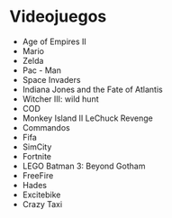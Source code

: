 # Videojuegos

* Age of Empires II
* Mario
* Zelda
* Pac - Man
* Space Invaders
* Indiana Jones and the Fate of Atlantis
* Witcher III: wild hunt
* COD
* Monkey Island II LeChuck Revenge
* Commandos
* Fifa
* SimCity 
* Fortnite 
* LEGO Batman 3: Beyond Gotham
* FreeFire
* Hades
* Excitebike
* Crazy Taxi
